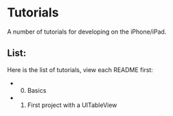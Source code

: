 # Tutorials

A number of tutorials for developing on the iPhone/iPad.

## List:

Here is the list of tutorials, view each README first:

- 0. Basics
- 1. First project with a UITableView

